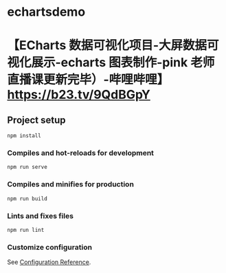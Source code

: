 # echartsdemo

# 【ECharts 数据可视化项目-大屏数据可视化展示-echarts 图表制作-pink 老师直播课更新完毕）-哔哩哔哩】 https://b23.tv/9QdBGpY

## Project setup

```
npm install
```

### Compiles and hot-reloads for development

```
npm run serve
```

### Compiles and minifies for production

```
npm run build
```

### Lints and fixes files

```
npm run lint
```

### Customize configuration

See [Configuration Reference](https://cli.vuejs.org/config/).
